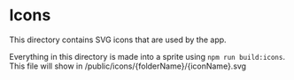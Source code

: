 # Icons

This directory contains SVG icons that are used by the app.

Everything in this directory is made into a sprite using `npm run build:icons`. This file will show in /public/icons/{folderName}/{iconName}.svg
